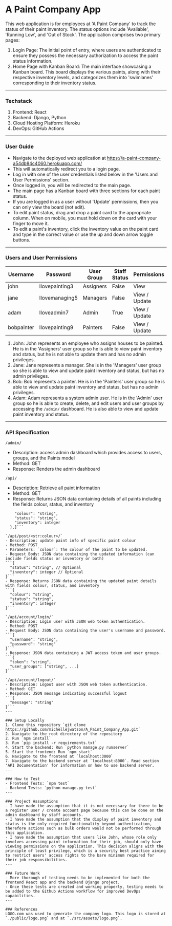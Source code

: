 # A Paint Company App

This web application is for employees at 'A Paint Company' to track the status of their paint inventory. The status options include 'Available', 'Running Low', and 'Out of Stock'. The application comprises two primary pages:
1. Login Page: The initial point of entry, where users are authenticated to ensure they possess the necessary authorization to access the paint status information.
2. Home Page with Kanban Board: The main interface showcasing a Kanban board. This board displays the various paints, along with their respective inventory levels, and categorizes them into 'swimlanes' corresponding to their inventory status.
---

### Techstack 
1. Frontend: React
2. Backend: Django, Python
3. Cloud Hosting Platform: Heroku
4. DevOps: GitHub Actions
---

### User Guide 
- Navigate to the deployed web application at https://a-paint-company-a54db84c4060.herokuapp.com/
- This will automatically redirect you to a login page.
- Log in with one of the user credentials listed below in the 'Users and User Permissions' section.
- Once logged in, you will be redirected to the main page. 
- The main page has a Kanban board with three sections for each paint status.
- If you are logged in as a user without 'Update' permissions, then you can only view the board (not edit).  
- To edit paint status, drag and drop a paint card to the appropriate column. When on mobile, you must hold down on the card with your finger to move it.
- To edit a paint's inventory, click the inventory value on the paint card and type in the correct value or use the up and down arrow toggle buttons. 
---

### Users and User Permissions
| Username   | Password       | User Group | Staff Status | Permissions   |
|------------|----------------|------------|--------------|---------------|
| john       | Ilovepainting3 | Assigners  | False        | View          |
| jane       | Ilovemanaging5 | Managers   | False        | View / Update |
| adam       | Iloveadmin7    | Admin      | True         | View / Update |
| bobpainter | Ilovepainting9 | Painters   | False        | View / Update |

1. John: John represents an employee who assigns houses to be painted. He is in the 'Assigners' user group so he is able to view paint inventory and status, but he is not able to update them and has no admin privileges.
2. Jane: Jane represents a manager. She is in the 'Managers' user group so she is able to view and update paint inventory and status, but has no admin privileges.
3. Bob: Bob represents a painter. He is in the 'Painters' user group so he is able to view and update paint inventory and status, but has no admin privileges.
4. Adam: Adam represents a system admin user. He is in the 'Admin' user group so he is able to create, delete, and edit users and user groups by accessing the `/admin/` dashboard. He is also able to view and update paint inventory and status.
---

### API Specification 
`/admin/`
- Description: access admin dashboard which provides access to users, groups, and the Paints model
- Method: GET
- Response: Renders the admin dashboard

`/api/`
- Description: Retrieve all paint information 
- Method: GET 
- Response: Returns JSON data containing details of all paints including the fields colour, status, and inventory
```[{
    "colour": "string",
    "status": "string",
    "inventory": integer
  },]```

`/api/post/<str:colour>/`
- Description: update paint info of specific paint colour
- Method: POST 
- Parameters: `colour`: The colour of the paint to be updated.
- Request Body: JSON data containing the updated information (can include fields status or inventory or both)
```{
  "status": "string", // Optional
  "inventory": integer // Optional
}```
- Response: Returns JSON data containing the updated paint details with fields colour, status, and inventory
```{
  "colour": "string",
  "status": "string",
  "inventory": integer
}```

`/api/account/login/`
- Description: Login user with JSON web token authentication.
- Method: POST
- Request Body: JSON data containing the user's username and password.
```{
  "username": "string",
  "password": "string"
}```
- Response: JSON data containing a JWT access token and user groups.
```{
  "token": "string",
  "user_groups": ["string", ...]
}```

`/api/account/logout/`
- Description: Logout user with JSON web token authentication.
- Method: GET 
- Response: JSON message indicating successful logout
```{
  "message": "string"
}```
---

### Setup Locally
1. Clone this repository `git clone https://github.com/michellejwatson/A_Paint_Company_App.git`
2. Navigate to the root directory of the repository
2. Run `npm install` 
3. Run `pip install -r requirements.txt`
4. Start the backend: Run `python manage.py runserver`
5. Start the frontend: Run `npm start` 
6. Navigate to the frontend at `localhost:3000`
7. Navigate to the backend server at `localhost:8000`. Read section 'API Documentation' for information on how to use backend server. 
---

### How to Test 
- Frontend Tests: `npm test`
- Backend Tests: `python manage.py test`
---

### Project Assumptions 
- I have made the assumption that it is not necessary for there to be a register user / create account page because this can be done on the admin dashboard by staff accounts.
- I have made the assumption that the display of paint inventory and status is the only required functionality beyond authentication, therefore actions such as bulk orders would not be performed through this application. 
- I have made the assumption that users like John, whose role only involves accessing paint information for their job, should only have viewing permissions on the application. This decision aligns with the principle of least privilege, which is a security best practice aiming to restrict users' access rights to the bare minimum required for their job responsibilities.
---

### Future Work 
- More thorough of testing needs to be implemented for both the frontend React app and the backend Django project. 
- Once these tests are created and working properly, testing needs to be added to the Github Actions workflow for improved DevOps capabilities. 
---

### References 
LOGO.com was used to generate the company logo. This logo is stored at `./public/logo.png` and at `./src/assets/logo.png`.